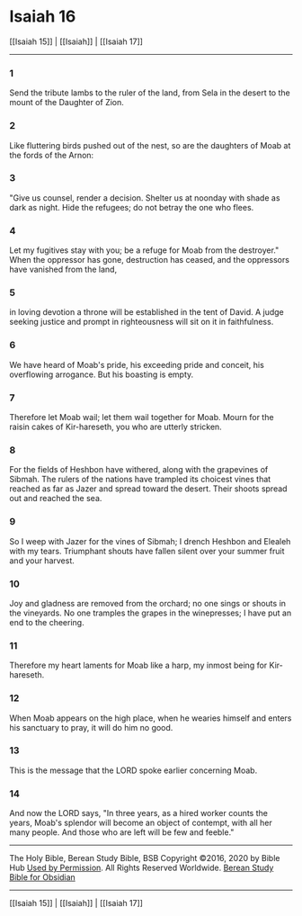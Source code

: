 # Isaiah 16

[[Isaiah 15]] | [[Isaiah]] | [[Isaiah 17]]

---

### 1
Send the tribute lambs to the ruler of the land, from Sela in the desert to the mount of the Daughter of Zion.

### 2
Like fluttering birds pushed out of the nest, so are the daughters of Moab at the fords of the Arnon:

### 3
"Give us counsel, render a decision. Shelter us at noonday with shade as dark as night. Hide the refugees; do not betray the one who flees.

### 4
Let my fugitives stay with you; be a refuge for Moab from the destroyer." When the oppressor has gone, destruction has ceased, and the oppressors have vanished from the land,

### 5
in loving devotion a throne will be established in the tent of David. A judge seeking justice and prompt in righteousness will sit on it in faithfulness.

### 6
We have heard of Moab's pride, his exceeding pride and conceit, his overflowing arrogance. But his boasting is empty.

### 7
Therefore let Moab wail; let them wail together for Moab. Mourn for the raisin cakes of Kir-hareseth, you who are utterly stricken.

### 8
For the fields of Heshbon have withered, along with the grapevines of Sibmah. The rulers of the nations have trampled its choicest vines that reached as far as Jazer and spread toward the desert. Their shoots spread out and reached the sea.

### 9
So I weep with Jazer for the vines of Sibmah; I drench Heshbon and Elealeh with my tears. Triumphant shouts have fallen silent over your summer fruit and your harvest.

### 10
Joy and gladness are removed from the orchard; no one sings or shouts in the vineyards. No one tramples the grapes in the winepresses; I have put an end to the cheering.

### 11
Therefore my heart laments for Moab like a harp, my inmost being for Kir-hareseth.

### 12
When Moab appears on the high place, when he wearies himself and enters his sanctuary to pray, it will do him no good.

### 13
This is the message that the LORD spoke earlier concerning Moab.

### 14
And now the LORD says, "In three years, as a hired worker counts the years, Moab's splendor will become an object of contempt, with all her many people. And those who are left will be few and feeble."

---

The Holy Bible, Berean Study Bible, BSB
Copyright ©2016, 2020 by Bible Hub
[Used by Permission](https://berean.bible/terms.htm). All Rights Reserved Worldwide.
[Berean Study Bible for Obsidian](https://github.com/gapmiss/berean-study-bible-for-obsidian)

---

[[Isaiah 15]] | [[Isaiah]] | [[Isaiah 17]]

